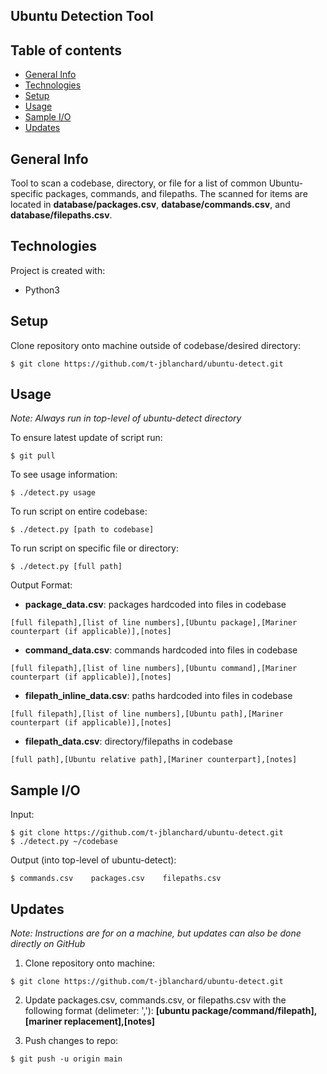 ## Ubuntu Detection Tool

## Table of contents
* [General Info](#general-info)
* [Technologies](#technologies)
* [Setup](#setup)
* [Usage](#usage)
* [Sample I/O](#sample-io)
* [Updates](#updates)

## General Info
Tool to scan a codebase, directory, or file for a list of common Ubuntu-specific packages, commands, and filepaths. The scanned for items are located in **database/packages.csv**, **database/commands.csv**, and **database/filepaths.csv**. 

## Technologies
Project is created with:
* Python3  
	
## Setup
Clone repository onto machine outside of codebase/desired directory:
```
$ git clone https://github.com/t-jblanchard/ubuntu-detect.git
```

## Usage 
_Note: Always run in top-level of ubuntu-detect directory_  

To ensure latest update of script run:
```
$ git pull
```
To see usage information:  
```
$ ./detect.py usage
```
To run script on entire codebase:  
```
$ ./detect.py [path to codebase]
```
To run script on specific file or directory:
```
$ ./detect.py [full path]
```
Output Format:
* **package_data.csv**: packages hardcoded into files in codebase  
```
[full filepath],[list of line numbers],[Ubuntu package],[Mariner counterpart (if applicable)],[notes]
```
* **command_data.csv**: commands hardcoded into files in codebase  
```
[full filepath],[list of line numbers],[Ubuntu command],[Mariner counterpart (if applicable)],[notes]
```
* **filepath_inline_data.csv**: paths hardcoded into files in codebase  
```
[full filepath],[list of line numbers],[Ubuntu path],[Mariner counterpart (if applicable)],[notes]
```
* **filepath_data.csv**: directory/filepaths in codebase  
```
[full path],[Ubuntu relative path],[Mariner counterpart],[notes]
```

## Sample I/O
Input: 
```
$ git clone https://github.com/t-jblanchard/ubuntu-detect.git
$ ./detect.py ~/codebase
```
Output (into top-level of ubuntu-detect):
```
$ commands.csv	  packages.csv	  filepaths.csv
```

## Updates
_Note: Instructions are for on a machine, but updates can also be done directly on GitHub_
1. Clone repository onto machine:
```
$ git clone https://github.com/t-jblanchard/ubuntu-detect.git
```
2. Update packages.csv, commands.csv, or filepaths.csv with the following format (delimeter: ','): 
	**[ubuntu package/command/filepath],[mariner replacement],[notes]**

3. Push changes to repo:
```
$ git push -u origin main
```
